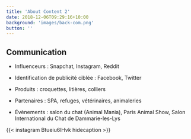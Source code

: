 ```yaml
---
title: 'About Content 2'
date: 2018-12-06T09:29:16+10:00
background: 'images/back-com.png'
button: ''
---
```



## Communication

- Influenceurs : Snapchat, Instagram, Reddit

- Identification de publicité ciblée : Facebook, Twitter

- Produits : croquettes, litières, colliers

- Partenaires : SPA, refuges, vétérinaires, animaleries

- Évènements : salon du chat (Animal Mania), Paris Animal Show, Salon International du Chat de Dammarie-les-Lys

{{< instagram Btueiu6lHvk hidecaption >}}
